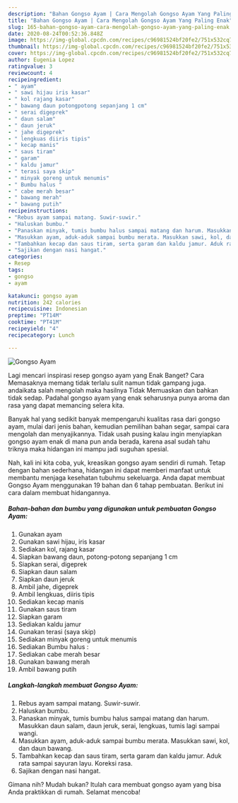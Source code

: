 ```yaml
---
description: "Bahan Gongso Ayam | Cara Mengolah Gongso Ayam Yang Paling Enak"
title: "Bahan Gongso Ayam | Cara Mengolah Gongso Ayam Yang Paling Enak"
slug: 165-bahan-gongso-ayam-cara-mengolah-gongso-ayam-yang-paling-enak
date: 2020-08-24T00:52:36.848Z
image: https://img-global.cpcdn.com/recipes/c96981524bf20fe2/751x532cq70/gongso-ayam-foto-resep-utama.jpg
thumbnail: https://img-global.cpcdn.com/recipes/c96981524bf20fe2/751x532cq70/gongso-ayam-foto-resep-utama.jpg
cover: https://img-global.cpcdn.com/recipes/c96981524bf20fe2/751x532cq70/gongso-ayam-foto-resep-utama.jpg
author: Eugenia Lopez
ratingvalue: 3
reviewcount: 4
recipeingredient:
- " ayam"
- " sawi hijau iris kasar"
- " kol rajang kasar"
- " bawang daun potongpotong sepanjang 1 cm"
- " serai digeprek"
- " daun salam"
- " daun jeruk"
- " jahe digeprek"
- " lengkuas diiris tipis"
- " kecap manis"
- " saus tiram"
- " garam"
- " kaldu jamur"
- " terasi saya skip"
- " minyak goreng untuk menumis"
- " Bumbu halus "
- " cabe merah besar"
- " bawang merah"
- " bawang putih"
recipeinstructions:
- "Rebus ayam sampai matang. Suwir-suwir."
- "Haluskan bumbu."
- "Panaskan minyak, tumis bumbu halus sampai matang dan harum. Masukkan daun salam, daun jeruk, serai, lengkuas, tumis lagi sampai wangi."
- "Masukkan ayam, aduk-aduk sampai bumbu merata. Masukkan sawi, kol, dan daun bawang."
- "Tambahkan kecap dan saus tiram, serta garam dan kaldu jamur. Aduk rata sampai sayuran layu. Koreksi rasa."
- "Sajikan dengan nasi hangat."
categories:
- Resep
tags:
- gongso
- ayam

katakunci: gongso ayam 
nutrition: 242 calories
recipecuisine: Indonesian
preptime: "PT14M"
cooktime: "PT41M"
recipeyield: "4"
recipecategory: Lunch

---
```



![Gongso Ayam](https://img-global.cpcdn.com/recipes/c96981524bf20fe2/751x532cq70/gongso-ayam-foto-resep-utama.jpg)

Lagi mencari inspirasi resep gongso ayam yang Enak Banget? Cara Memasaknya memang tidak terlalu sulit namun tidak gampang juga. andaikata salah mengolah maka hasilnya Tidak Memuaskan dan bahkan tidak sedap. Padahal gongso ayam yang enak seharusnya punya aroma dan rasa yang dapat memancing selera kita.

Banyak hal yang sedikit banyak mempengaruhi kualitas rasa dari gongso ayam, mulai dari jenis bahan, kemudian pemilihan bahan segar, sampai cara mengolah dan menyajikannya. Tidak usah pusing kalau ingin menyiapkan gongso ayam enak di mana pun anda berada, karena asal sudah tahu triknya maka hidangan ini mampu jadi suguhan spesial.




Nah, kali ini kita coba, yuk, kreasikan gongso ayam sendiri di rumah. Tetap dengan bahan sederhana, hidangan ini dapat memberi manfaat untuk membantu menjaga kesehatan tubuhmu sekeluarga. Anda dapat membuat Gongso Ayam menggunakan 19 bahan dan 6 tahap pembuatan. Berikut ini cara dalam membuat hidangannya.

<!--inarticleads1-->

##### Bahan-bahan dan bumbu yang digunakan untuk pembuatan Gongso Ayam:

1. Gunakan  ayam
1. Gunakan  sawi hijau, iris kasar
1. Sediakan  kol, rajang kasar
1. Siapkan  bawang daun, potong-potong sepanjang 1 cm
1. Siapkan  serai, digeprek
1. Siapkan  daun salam
1. Siapkan  daun jeruk
1. Ambil  jahe, digeprek
1. Ambil  lengkuas, diiris tipis
1. Sediakan  kecap manis
1. Gunakan  saus tiram
1. Siapkan  garam
1. Sediakan  kaldu jamur
1. Gunakan  terasi (saya skip)
1. Sediakan  minyak goreng untuk menumis
1. Sediakan  Bumbu halus :
1. Sediakan  cabe merah besar
1. Gunakan  bawang merah
1. Ambil  bawang putih




<!--inarticleads2-->

##### Langkah-langkah membuat Gongso Ayam:

1. Rebus ayam sampai matang. Suwir-suwir.
1. Haluskan bumbu.
1. Panaskan minyak, tumis bumbu halus sampai matang dan harum. Masukkan daun salam, daun jeruk, serai, lengkuas, tumis lagi sampai wangi.
1. Masukkan ayam, aduk-aduk sampai bumbu merata. Masukkan sawi, kol, dan daun bawang.
1. Tambahkan kecap dan saus tiram, serta garam dan kaldu jamur. Aduk rata sampai sayuran layu. Koreksi rasa.
1. Sajikan dengan nasi hangat.




Gimana nih? Mudah bukan? Itulah cara membuat gongso ayam yang bisa Anda praktikkan di rumah. Selamat mencoba!

